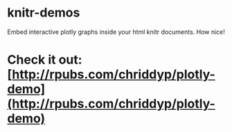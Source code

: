 knitr-demos
===========

Embed interactive plotly graphs inside your html knitr documents. How nice!

Check it out: [http://rpubs.com/chriddyp/plotly-demo](http://rpubs.com/chriddyp/plotly-demo)
=======

